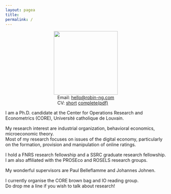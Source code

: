 ```yaml
---
layout: pagea
title:
permalink: /
---
```


<!-- <span style="color:orange">
**I am currently visiting Paris School of Economics, lets meet!**
</span> -->

<div class="box">
<div style="text-align:center">
<img src="{{site.baseurl}}/assets/images/robin.jpg" alt="" width="200px"/> <br/>
<div style="display: inline-block; text-align: left;">
Email: <a href="mailto:hello@robin-ng.com">hello@robin-ng.com</a><br/>
CV: <a href="{{ site.url }}/cv/">short</a> <a href="{{ site.url }}/download/cv.pdf">complete(pdf)</a>
</div>
</div>
</div>

<div>
<p style="margin-bottom:15px">
I am a Ph.D. candidate at the Center for Operations Research and Econometrics (CORE), Université catholique de Louvain.
</p>
<p style="margin-bottom:15px">
My research interest are industrial organization, behavioral economics, microeconomic theory. <br/>
Most of my research focuses on issues of the digital economy, particularly on the formation, provision and manipulation of online ratings.
</p>

<p style="margin-bottom:15px">
I hold a FNRS research fellowship and a SSRC graduate research fellowship. <br/>
I am also affiliated with the PROSEco and ROSELS research groups.
</p>

<p style="margin-bottom:15px">
My wonderful supervisors are Paul Belleflamme and Johannes Johnen.
</p>

<p style="margin-bottom:15px">
I currently organise the CORE brown bag and IO reading group. <br/>
Do drop me a line if you wish to talk about research!
</p>
</div>
